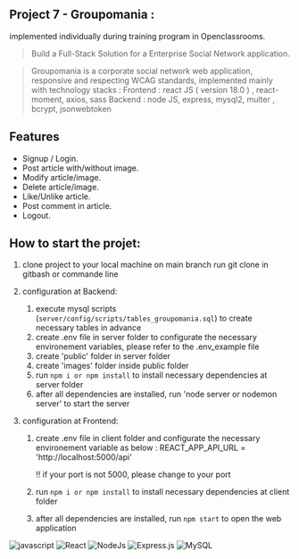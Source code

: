 ## Project 7 - Groupomania :
implemented individually during training program in Openclassrooms.
> Build a Full-Stack Solution for a Enterprise Social Network application.

> Groupomania is a corporate social network web application, responsive and respecting WCAG standards, implemented mainly with technology stacks : 
> Frontend : react JS ( version 18.0 ) , react-moment, axios, sass
Backend : node JS, express, mysql2, multer , bcrypt, jsonwebtoken



## Features
* Signup / Login.
* Post article with/without image.
* Modify article/image.
* Delete article/image.
* Like/Unlike article.
* Post comment in article.
* Logout.

## How to start the projet:
1. clone project to your local machine on main branch
run git clone in gitbash or commande line

2. configuration at Backend:
    1. execute mysql scripts (`server/config/scripts/tables_groupomania.sql`) to create necessary tables in advance
    2. create .env file in server folder to configurate the necessary environement variables, please refer to the .env_example file
    3. create 'public' folder in server folder
    4. create 'images' folder inside public folder 
    5. run  `npm i or npm install` to install necessary dependencies at server folder
    6. after all dependencies are installed, run 'node server or nodemon server' to start the server

3. configuration at Frontend:
    1. create .env file in client folder and configurate the necessary environement variable as below :
         REACT_APP_API_URL = 'http://localhost:5000/api'
         
         !! if your port is not 5000, please change to your port 
    2. run  `npm i or npm install` to install necessary dependencies at client folder
    3. after all dependencies are installed, run `npm start` to open the web application

![javascript](https://img.shields.io/badge/Javascript-323330?style=for-the-badge&logo=javascript&logoColor=F7DF1E)
![React](https://img.shields.io/badge/React-20232A?style=for-the-badge&logo=react&logoColor=61DAFB)
![NodeJs](https://img.shields.io/badge/NodeJs-339933?style=for-the-badge&logo=nodedotjs&logoColor=white)
![Express.js](https://img.shields.io/badge/Express.js-EEEEEE?style=for-the-badge&logo=express&logoColor=black)
![MySQL](https://img.shields.io/badge/MySQL-005c83?style=for-the-badge&logo=mysql&logoColor=white)


